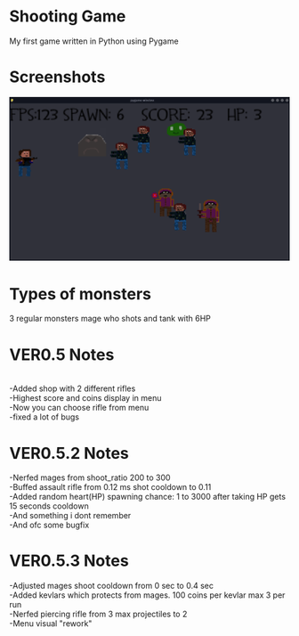  # Shooting Game 
My first game written in Python using Pygame

# Screenshots
![](ss.png)

# Types of monsters

3 regular monsters
mage who shots
and tank with 6HP 

# VER0.5 Notes
<br>
-Added shop with 2 different rifles
<br>
-Highest score and coins display in menu
<br>
-Now you can choose rifle from menu
<br>
-fixed a lot of bugs 
<br>

# VER0.5.2 Notes
-Nerfed mages from shoot_ratio 200 to 300
<br>
-Buffed assault rifle from 0.12 ms shot cooldown to 0.11
<br>
-Added random heart(HP) spawning chance: 1 to 3000 after taking HP gets 15 seconds cooldown
<br>
-And something i dont remember
<br>
-And ofc some bugfix

# VER0.5.3 Notes
-Adjusted mages shoot cooldown from 0 sec to 0.4 sec
<br>
-Added kevlars which protects from mages. 100 coins per kevlar max 3 per run
<br>
-Nerfed piercing rifle from 3 max projectiles to 2
<br>
-Menu visual "rework"

